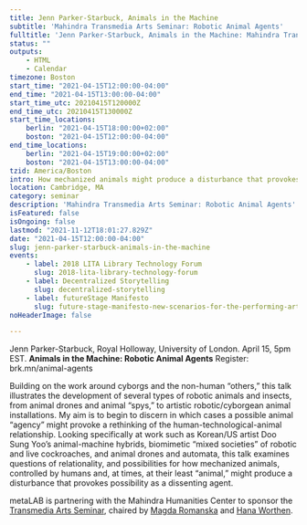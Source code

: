 ```yaml
---
title: Jenn Parker-Starbuck, Animals in the Machine
subtitle: 'Mahindra Transmedia Arts Seminar: Robotic Animal Agents'
fulltitle: 'Jenn Parker-Starbuck, Animals in the Machine: Mahindra Transmedia Arts Seminar: Robotic Animal Agents'
status: ""
outputs:
    - HTML
    - Calendar
timezone: Boston
start_time: "2021-04-15T12:00:00-04:00"
end_time: "2021-04-15T13:00:00-04:00"
start_time_utc: 20210415T120000Z
end_time_utc: 20210415T130000Z
start_time_locations:
    berlin: "2021-04-15T18:00:00+02:00"
    boston: "2021-04-15T12:00:00-04:00"
end_time_locations:
    berlin: "2021-04-15T19:00:00+02:00"
    boston: "2021-04-15T13:00:00-04:00"
tzid: America/Boston
intro: How mechanized animals might produce a disturbance that provokes possibility.
location: Cambridge, MA
category: seminar
description: 'Mahindra Transmedia Arts Seminar: Robotic Animal Agents'
isFeatured: false
isOngoing: false
lastmod: "2021-11-12T18:01:27.829Z"
date: "2021-04-15T12:00:00-04:00"
slug: jenn-parker-starbuck-animals-in-the-machine
events:
    - label: 2018 LITA Library Technology Forum
      slug: 2018-lita-library-technology-forum
    - label: Decentralized Storytelling
      slug: decentralized-storytelling
    - label: futureStage Manifesto
      slug: future-stage-manifesto-new-scenarios-for-the-performing-arts
noHeaderImage: false

---
```

Jenn Parker-Starbuck, Royal Holloway, University of London. April 15, 5pm EST.
**Animals in the Machine: Robotic Animal Agents**
Register:  brk.mn/animal-agents

Building on the work around cyborgs and the non-human “others,” this talk illustrates the development of several types of robotic animals and insects, from animal drones and animal “spys,” to artistic robotic/cyborgean animal installations. My aim is to begin to discern in which cases a possible animal “agency” might provoke a rethinking of the human-technological-animal relationship. Looking specifically at work such as Korean/US artist Doo Sung Yoo’s animal-machine hybrids, biomimetic “mixed societies” of robotic and live cockroaches, and animal drones and automata, this talk examines questions of relationality, and possibilities for how mechanized animals, controlled by humans and, at times, at their least “animal,” might produce a disturbance that provokes possibility as a dissenting agent.

metaLAB is partnering with the Mahindra Humanities Center to sponsor the [Transmedia Arts Seminar](https://mahindrahumanities.fas.harvard.edu/transmedia-arts), chaired by [Magda Romanska](https://mahindrahumanities.fas.harvard.edu/people/magda-romanska) and [Hana Worthen](https://mahindrahumanities.fas.harvard.edu/people/hana-worthen).